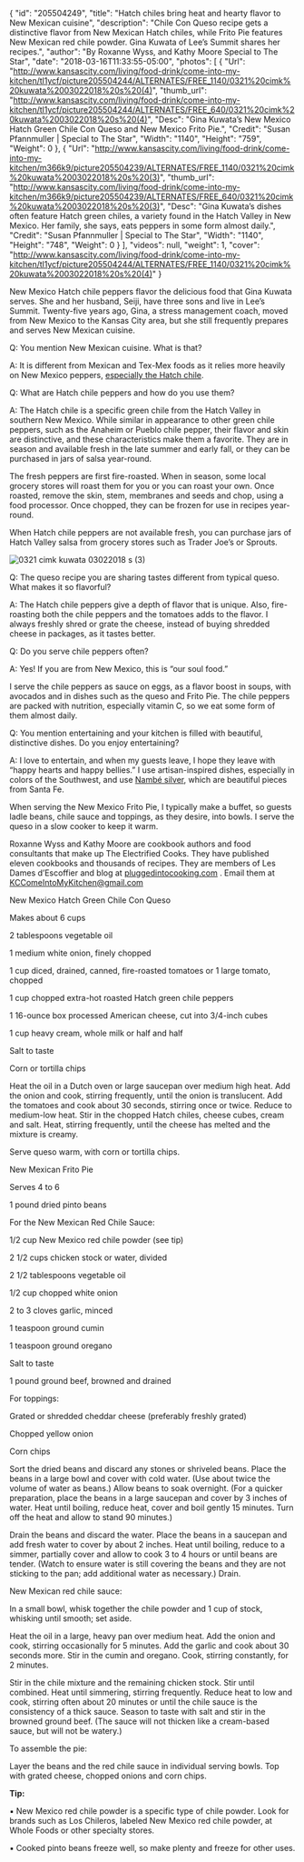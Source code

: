{
  "id": "205504249",
  "title": "Hatch chiles bring heat and hearty flavor to New Mexican cuisine",
  "description": "Chile Con Queso recipe gets a distinctive flavor from New Mexican Hatch chiles, while Frito Pie features New Mexican red chile powder. Gina Kuwata of Lee’s Summit shares her recipes.",
  "author": "By Roxanne Wyss, and Kathy Moore Special to The Star",
  "date": "2018-03-16T11:33:55-05:00",
  "photos": [
    {
      "Url": "http://www.kansascity.com/living/food-drink/come-into-my-kitchen/tl1ycf/picture205504244/ALTERNATES/FREE_1140/0321%20cimk%20kuwata%2003022018%20s%20(4)",
      "thumb_url": "http://www.kansascity.com/living/food-drink/come-into-my-kitchen/tl1ycf/picture205504244/ALTERNATES/FREE_640/0321%20cimk%20kuwata%2003022018%20s%20(4)",
      "Desc": "Gina Kuwata’s New Mexico Hatch Green Chile Con Queso and New Mexico Frito Pie.",
      "Credit": "Susan Pfannmuller | Special to The Star",
      "Width": "1140",
      "Height": "759",
      "Weight": 0
    },
    {
      "Url": "http://www.kansascity.com/living/food-drink/come-into-my-kitchen/m366k9/picture205504239/ALTERNATES/FREE_1140/0321%20cimk%20kuwata%2003022018%20s%20(3)",
      "thumb_url": "http://www.kansascity.com/living/food-drink/come-into-my-kitchen/m366k9/picture205504239/ALTERNATES/FREE_640/0321%20cimk%20kuwata%2003022018%20s%20(3)",
      "Desc": "Gina Kuwata’s dishes often feature Hatch green chiles, a variety found in the Hatch Valley in New Mexico. Her family, she says, eats peppers in some form almost daily.",
      "Credit": "Susan Pfannmuller | Special to The Star",
      "Width": "1140",
      "Height": "748",
      "Weight": 0
    }
  ],
  "videos": null,
  "weight": 1,
  "cover": "http://www.kansascity.com/living/food-drink/come-into-my-kitchen/tl1ycf/picture205504244/ALTERNATES/FREE_1140/0321%20cimk%20kuwata%2003022018%20s%20(4)"
}

<p>New Mexico Hatch chile peppers flavor the delicious food that Gina Kuwata serves. She and her husband, Seiji, have three sons and live in Lee’s Summit. Twenty-five years ago, Gina, a stress management coach, moved from New Mexico to the Kansas City area, but she still frequently prepares and serves New Mexican cuisine.</p><p><span class="ng_intro_bold_italic">Q: You mention New Mexican cuisine. What is that?</span></p><p><span class="ng_page_topic_leadin">A: It is different from Mexican and Tex-Mex foods as it relies more heavily on New Mexico peppers, <a href="http://www.kansascity.com/living/liv-columns-blogs/chow-town/article325039/It%E2%80%99s-Hatch-Pepper-season.html" target="_blank" title="">especially the Hatch chile</a>.</span> </p><p><span class="ng_intro_bold_italic">Q: What are Hatch chile peppers and how do you use them?</span> </p><p><span class="ng_page_topic_leadin">A: The Hatch chile is a specific green chile from the Hatch Valley in southern New Mexico. While similar in appearance to other green chile peppers, such as the Anaheim or Pueblo chile pepper, their flavor and skin are distinctive, and these characteristics make them a favorite. They are in season and available fresh in the late summer and early fall, or they can be purchased in jars of salsa year-round.</span> </p><p>The fresh peppers are first fire-roasted. When in season, some local grocery stores will roast them for you or you can roast your own. Once roasted, remove the skin, stem, membranes and seeds and chop, using a food processor. Once chopped, they can be frozen for use in recipes year-round.</p><p>When Hatch chile peppers are not available fresh, you can purchase jars of Hatch Valley salsa from grocery stores such as Trader Joe’s or Sprouts. </p><p><img id="_1391229a-4176-4dd2-8ee3-49cbb31b5722" src="http://www.kansascity.com/living/food-drink/come-into-my-kitchen/m366k9/picture205504239/binary/0321%20cimk%20kuwata%2003022018%20s%20(3)" alt="0321 cimk kuwata 03022018 s (3)" /></p> <p><span class="ng_intro_bold_italic">Q: The queso recipe you are sharing tastes different from typical queso. What makes it so flavorful?</span></p><p><span class="ng_page_topic_leadin">A: The Hatch chile peppers give a depth of flavor that is unique. Also, fire-roasting both the chile peppers and the tomatoes adds to the flavor. I always freshly shred or grate the cheese, instead of buying shredded cheese in packages, as it tastes better.</span></p><p><span class="ng_intro_bold_italic">Q: Do you serve chile peppers often?</span></p><p><span class="ng_page_topic_leadin">A: Yes! If you are from New Mexico, this is “our soul food.”</span></p><p> I serve the chile peppers as sauce on eggs, as a flavor boost in soups, with avocados and in dishes such as the queso and Frito Pie. The chile peppers are packed with nutrition, especially vitamin C, so we eat some form of them almost daily. </p><p><span class="ng_intro_bold_italic">Q: You mention entertaining and your kitchen is filled with beautiful, distinctive dishes. Do you enjoy entertaining?</span></p><p><span class="ng_page_topic_leadin">A: I love to entertain, and when my guests leave, I hope they leave with “happy hearts and happy bellies.” I use artisan-inspired dishes, especially in colors of the Southwest, and use <a href="http://www.nambe.com/" target="_blank" title="">Nambé silver</a>, which are beautiful pieces from Santa Fe.</span> </p><p>When serving the New Mexico Frito Pie, I typically make a buffet, so guests ladle beans, chile sauce and toppings, as they desire, into bowls. I serve the queso in a slow cooker to keep it warm.</p><div class="ng_endnote_contact"><p>Roxanne Wyss and Kathy Moore are cookbook authors and food consultants that make up The Electrified Cooks. They have published eleven cookbooks and thousands of recipes. They are members of Les Dames d’Escoffier and blog at <a href="http://pluggedintocooking.com/" target="_blank" title=""><u>pluggedintocooking.com</u></a> . Email them at <a href="mailto:KCComeIntoMyKitchen@gmail.com" title="">KCComeIntoMyKitchen@gmail.com</a></p> </div><div class="ng_howto"><div class="ng_howto_head"><p>New Mexico Hatch Green Chile Con Queso</p> </div><div class="ng_howto_volume"><p>Makes about 6 cups</p> </div><div class="ng_l_info"><p>2 tablespoons vegetable oil</p> <p>1 medium white onion, finely chopped</p> <p>1 cup diced, drained, canned, fire-roasted tomatoes or 1 large tomato, chopped</p> <p>1 cup chopped extra-hot roasted Hatch green chile peppers</p> <p>1 16-ounce box processed American cheese, cut into 3/4-inch cubes</p> <p>1 cup heavy cream, whole milk or half and half</p> <p>Salt to taste</p> <p>Corn or tortilla chips</p> </div><p>Heat the oil in a Dutch oven or large saucepan over medium high heat. Add the onion and cook, stirring frequently, until the onion is translucent. Add the tomatoes and cook about 30 seconds, stirring once or twice. Reduce to medium-low heat. Stir in the chopped Hatch chiles, cheese cubes, cream and salt. Heat, stirring frequently, until the cheese has melted and the mixture is creamy. </p><p>Serve queso warm, with corn or tortilla chips.</p></div><div class="ng_howto"><div class="ng_howto_head"><p>New Mexican Frito Pie</p> </div><div class="ng_howto_volume"><p>Serves 4 to 6</p> </div><div class="ng_howto_components"><p>1 pound dried pinto beans</p> <p> </p> <p>For the New Mexican Red Chile Sauce:</p> <p>1/2 cup New Mexico red chile powder (see tip)</p> <p>2 1/2 cups chicken stock or water, divided</p> <p>2 1/2 tablespoons vegetable oil</p> <p>1/2 cup chopped white onion</p> <p>2 to 3 cloves garlic, minced</p> <p>1 teaspoon ground cumin </p> <p>1 teaspoon ground oregano</p> <p>Salt to taste</p> <p>1 pound ground beef, browned and drained</p> <p> </p> <p>For toppings:</p> <p>Grated or shredded cheddar cheese (preferably freshly grated)</p> <p>Chopped yellow onion</p> <p>Corn chips</p> </div><p></p><p>Sort the dried beans and discard any stones or shriveled beans. Place the beans in a large bowl and cover with cold water. (Use about twice the volume of water as beans.) Allow beans to soak overnight. (For a quicker preparation, place the beans in a large saucepan and cover by 3 inches of water. Heat until boiling, reduce heat, cover and boil gently 15 minutes. Turn off the heat and allow to stand 90 minutes.)</p><p>Drain the beans and discard the water. Place the beans in a saucepan and add fresh water to cover by about 2 inches. Heat until boiling, reduce to a simmer, partially cover and allow to cook 3 to 4 hours or until beans are tender. (Watch to ensure water is still covering the beans and they are not sticking to the pan; add additional water as necessary.) Drain. </p><p>New Mexican red chile sauce:</p><p>In a small bowl, whisk together the chile powder and 1 cup of stock, whisking until smooth; set aside. </p><p>Heat the oil in a large, heavy pan over medium heat. Add the onion and cook, stirring occasionally for 5 minutes. Add the garlic and cook about 30 seconds more. Stir in the cumin and oregano. Cook, stirring constantly, for 2 minutes. </p><p>Stir in the chile mixture and the remaining chicken stock. Stir until combined. Heat until simmering, stirring frequently. Reduce heat to low and cook, stirring often about 20 minutes or until the chile sauce is the consistency of a thick sauce. Season to taste with salt and stir in the browned ground beef. (The sauce will not thicken like a cream-based sauce, but will not be watery.)</p><p>To assemble the pie:</p><p>Layer the beans and the red chile sauce in individual serving bowls. Top with grated cheese, chopped onions and corn chips. </p><p><strong>Tip:</strong></p><p><span class="ng_z_sym_square_bullet">▪&nbsp;</span>New Mexico red chile powder is a specific type of chile powder. Look for brands such as Los Chileros, labeled New Mexico red chile powder, at Whole Foods or other specialty stores. </p><p><span class="ng_z_sym_square_bullet">▪&nbsp;</span>Cooked pinto beans freeze well, so make plenty and freeze for other uses. </p></div>

